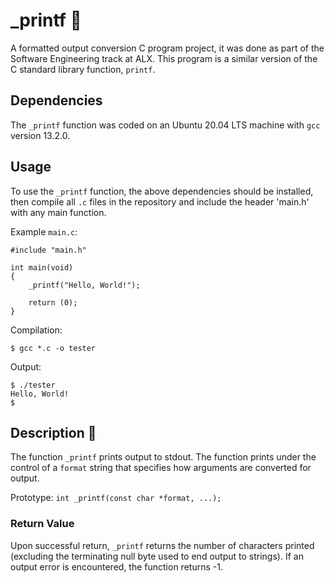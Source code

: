 # _printf :page_facing_up:

A formatted output conversion C program project, it was done as part of the Software Engineering track at ALX. This program is a similar version of the C standard library function, `printf`.

## Dependencies 

The `_printf` function was coded on an Ubuntu 20.04 LTS machine with `gcc` version 13.2.0.

## Usage 

To use the `_printf` function, the above dependencies should be installed, then
compile all `.c` files in the repository and include the header 'main.h' with
any main function.

Example `main.c`:
```
#include "main.h"

int main(void)
{
    _printf("Hello, World!");

    return (0);
}
```

Compilation:
```
$ gcc *.c -o tester
```

Output:
```
$ ./tester
Hello, World!
$
```

## Description :speech_balloon:

The function `_printf` prints output to stdout. The function prints
under the control of a `format` string that specifies how arguments are
converted for output.

Prototype: `int _printf(const char *format, ...);`

### Return Value

Upon successful return, `_printf` returns the number of characters printed
(excluding the terminating null byte used to end output to strings). 
If an output error is encountered, the function returns -1.

